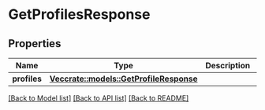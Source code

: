 # GetProfilesResponse

## Properties

Name | Type | Description | Notes
------------ | ------------- | ------------- | -------------
**profiles** | [**Vec<crate::models::GetProfileResponse>**](GetProfileResponse.md) |  | 

[[Back to Model list]](../README.md#documentation-for-models) [[Back to API list]](../README.md#documentation-for-api-endpoints) [[Back to README]](../README.md)


